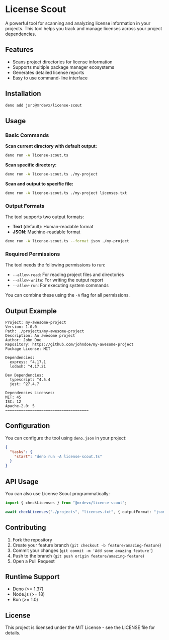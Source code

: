 # License Scout

A powerful tool for scanning and analyzing license information in your projects. This tool helps you track and manage licenses across your project dependencies.

## Features

- Scans project directories for license information
- Supports multiple package manager ecosystems
- Generates detailed license reports
- Easy to use command-line interface

## Installation

```bash
deno add jsr:@mrdevx/license-scout
```

## Usage

### Basic Commands

**Scan current directory with default output:**

```bash
deno run -A license-scout.ts
```

**Scan specific directory:**

```bash
deno run -A license-scout.ts ./my-project
```

**Scan and output to specific file:**

```bash
deno run -A license-scout.ts ./my-project licenses.txt
```

### Output Formats

The tool supports two output formats:

- **Text** (default): Human-readable format
- **JSON**: Machine-readable format

```bash
deno run -A license-scout.ts --format json ./my-project
```

### Required Permissions

The tool needs the following permissions to run:

- `--allow-read`: For reading project files and directories
- `--allow-write`: For writing the output report
- `--allow-run`: For executing system commands

You can combine these using the `-A` flag for all permissions.

## Output Example

```text
Project: my-awesome-project
Version: 1.0.0
Path: ./projects/my-awesome-project
Description: An awesome project
Author: John Doe
Repository: https://github.com/johndoe/my-awesome-project
Package License: MIT

Dependencies:
  express: ^4.17.1
  lodash: ^4.17.21

Dev Dependencies:
  typescript: ^4.5.4
  jest: ^27.4.7

Dependencies Licenses:
MIT: 45
ISC: 12
Apache-2.0: 5
=====================================
```

## Configuration

You can configure the tool using `deno.json` in your project:

```json
{
  "tasks": {
    "start": "deno run -A license-scout.ts"
  }
}
```

## API Usage

You can also use License Scout programmatically:

```typescript
import { checkLicenses } from "@mrdevx/license-scout";

await checkLicenses("./projects", "licenses.txt", { outputFormat: "json" });
```

## Contributing

1. Fork the repository
2. Create your feature branch (`git checkout -b feature/amazing-feature`)
3. Commit your changes (`git commit -m 'Add some amazing feature'`)
4. Push to the branch (`git push origin feature/amazing-feature`)
5. Open a Pull Request

## Runtime Support

- Deno (>= 1.37)
- Node.js (>= 18)
- Bun (>= 1.0)

## License

This project is licensed under the MIT License - see the LICENSE file for details.
